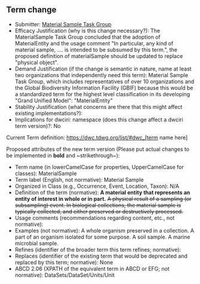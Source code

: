 ## Term change

* Submitter: [Material Sample Task Group](https://www.tdwg.org/community/osr/material-sample/)
* Efficacy Justification (why is this change necessary?): The MaterialSample Task Group concluded that the adoption of MaterialEntity and the usage comment "In particular, any kind of material sample, .... is intended to be subsumed by this term.", the proposed definition of materialSample should be updated to replace "physical object". 
* Demand Justification (if the change is semantic in nature, name at least two organizations that independently need this term): Material Sample Task Group, which includes representatives of over 10 organizations and the Global Biodiversity Information Facility (GBIF) because this would be a standardized term for the highest level classification in its developing "Grand Unified Model": "MaterialEntity"
* Stability Justification (what concerns are there that this might affect existing implementations?): 
* Implications for dwciri: namespace (does this change affect a dwciri term version)?: No

Current Term definition: https://dwc.tdwg.org/list/#dwc_[term name here]

Proposed attributes of the new term version (Please put actual changes to be implemented in **bold** and ~strikethrough~):

* Term name (in lowerCamelCase for properties, UpperCamelCase for classes): MaterialSample
* Term label (English, not normative): Material Sample
* Organized in Class (e.g., Occurrence, Event, Location, Taxon): N/A
* Definition of the term (normative): **A material entity that represents an entity of interest in whole or in part.** ~~A physical result of a sampling (or subsampling) event. In biological collections, the material sample is typically collected, and either preserved or destructively processed.~~
* Usage comments (recommendations regarding content, etc., not normative): 
* Examples (not normative): A whole organism preserved in a collection. A part of an organism isolated for some purpose. A soil sample. A marine microbial sample.
* Refines (identifier of the broader term this term refines; normative): 
* Replaces (identifier of the existing term that would be deprecated and replaced by this term; normative): None
* ABCD 2.06 (XPATH of the equivalent term in ABCD or EFG; not normative): DataSets/DataSet/Units/Unit
